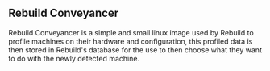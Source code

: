 Rebuild Conveyancer
-------------------

Rebuild Conveyancer is a simple and small linux image used by Rebuild to profile machines on their hardware and configuration, this profiled data is then stored in Rebuild's database for the use to then choose what they want to do with the newly detected machine.
